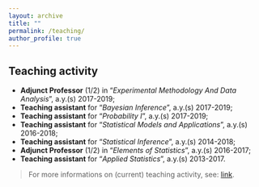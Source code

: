 ```yaml
---
layout: archive
title: ""
permalink: /teaching/
author_profile: true
---
```


## Teaching activity
- **Adjunct Professor** (1/2) in “*Experimental Methodology And Data Analysis*”, a.y.(s) 2017-2019;
- **Teaching assistant** for “*Bayesian Inference*”, a.y.(s) 2017-2019;
- **Teaching assistant** for “*Probability I*”, a.y.(s) 2017-2019;
- **Teaching assistant** for “*Statistical Models and Applications*”, a.y.(s) 2016-2018;
- **Teaching assistant** for “*Statistical Inference*”, a.y.(s) 2014-2018;
- **Adjunct Professor** (1/2) in “*Elements of Statistics*”, a.y.(s) 2016-2017;
- **Teaching assistant** for “*Applied Statistics*”, a.y.(s) 2013-2017.

> For more informations on (current) teaching activity, see: [link](https://www.unibo.it/sitoweb/saverio.ranciati2/teachings).
